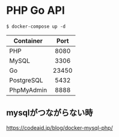 # PHP Go API

```
$ docker-compose up -d
```

|Container|Port|
|--|:--:|
|PHP|8080|
|MySQL|3306|
|Go|23450|
|PostgreSQL|5432|
|PhpMyAdmin|8888|

## mysqlがつながらない時
https://codeaid.jp/blog/docker-mysql-php/

